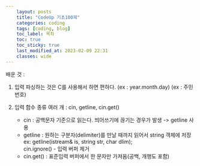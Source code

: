 ```yaml
---
    layout: posts
    title: "CodeUp 기초100제"
    categories: coding
    tags: [coding, blog]
    toc_label: 목차
    toc: true
    toc_sticky: true
    last_modified_at: 2023-02-09 22:31
    classes: wide
---
```


배운 것 :  

1. 입력 파싱하는 것은 C를 사용해서 하면 편하다. (ex : year.month.day) (ex : 주민번호)  

2. 입력 함수 종류 여러 개 : cin, getline, cin.get()  
    - cin : 공백문자 기준으로 읽는다. 띄어쓰기에 끊기는 경우가 발생 -> getline 사용  
    - getline : 원하는 구분자(delimiter)를 만날 때까지 읽어서 string 객체에 저장  
    ex: getline(istream& is, string str, char dlim);  
    cin.ignore() - 입력 버퍼 제거  
    - cin.get() : 표준입력 버퍼에서 한 문자만 가져옴(공백, 개행도 포함)  